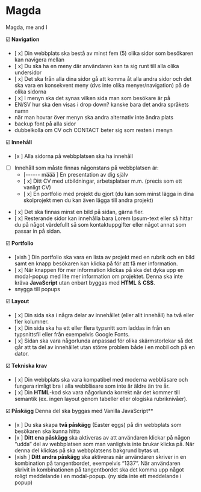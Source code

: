 # Magda
Magda, me and I





☑️ **Navigation**
- [ x]  Din webbplats ska bestå av minst fem (5) olika sidor som besökaren kan navigera mellan
- [ x]  Du ska ha en meny där användaren kan ta sig runt till alla olika undersidor
- [ x]  Det ska från alla dina sidor gå att komma åt alla andra sidor och det ska vara en konsekvent meny (dvs inte olika menyer/navigation) på de olika sidorna
- [ x]  I menyn ska det synas vilken sida man som besökare är på
- EN/SV hur ska den visas i drop down? kanske bara det andra språkets namn
- när man hovrar över menyn ska andra alternativ inte ändra plats
- backup font på alla sidor
- dubbelkolla om CV och CONTACT beter sig som resten i menyn

☑️ **Innehåll**
- [x ]  Alla sidorna på webbplatsen ska ha innehåll
- [ ]  Innehåll som måste finnas någonstans på webbplatsen är:
    - [------ määä ]  En presentation av dig själv
    - [ x]  Ditt CV med utbildningar, arbetsplatser m.m. (precis som ett vanligt CV)
    - [ x]  En portfolio med projekt du gjort (du kan som minst lägga in dina skolprojekt men du kan även lägga till andra projekt)
- [ x]  Det ska finnas minst en bild på sidan, gärna fler.
- [ x]  Resterande sidor kan innehålla bara Lorem Ipsum-text eller så hittar du på något värdefullt så som kontaktuppgifter eller något annat som passar in på sidan.

☑️ **Portfolio**
- [xish ]  Din portfolio ska vara en lista av projekt med en rubrik och en bild samt en knapp besökaren kan klicka på för att få mer information.
- [ x]  När knappen för mer information klickas på ska det dyka upp en modal-popup med lite mer information om projektet. Denna ska inte kräva **JavaScript** utan enbart byggas med **HTML** & **CSS**.
- snygga till popups

☑️ **Layout**
- [ x]  Din sida ska i några delar av innehållet (eller allt innehåll) ha två eller fler kolumner.
- [ x]  Din sida ska ha ett eller flera typsnitt som laddas in från en typsnittsfil eller från exempelvis Google Fonts.
- [ x]  Sidan ska vara någorlunda anpassad för olika skärmstorlekar så det går att ta del av innehållet utan större problem både i en mobil och på en dator.

☑️ **Tekniska krav**
- [ x]  Din webbplats ska vara kompatibel med moderna webbläsare och fungera rimligt bra i alla webbläsare som inte är äldre än tre år.
- [ x]  Din **HTML**-kod ska vara någorlunda korrekt när det kommer till semantik (ex. ingen layout genom tabeller eller ologiska rubriknivåer).

☑️ **Påskägg**  Denna del ska byggas med Vanilla JavaScript**
- [x ]  Du ska skapa **två påskägg** (Easter eggs) på din webbplats som besökaren ska kunna hitta
- [x ]  **Ditt ena påskägg** ska aktiveras av att användaren klickar på någon “udda” del av webbplatsen som man vanligtvis inte brukar klicka på. När denna del klickas på ska webbplatsens bakgrund bytas ut.
- [xish ]  **Ditt andra påskägg** ska aktiveras när användaren skriver in en kombination på tangentbordet, exempelvis “1337”. När användaren skrivit in kombinationen på tangentbordet ska det komma upp något roligt meddelande i en modal-popup.
(ny sida inte ett meddelande i popup)